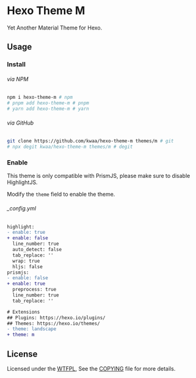 # Hexo Theme M

Yet Another Material Theme for Hexo.

## Usage

### Install

###### via NPM

```bash
npm i hexo-theme-m # npm
# pnpm add hexo-theme-m # pnpm
# yarn add hexo-theme-m # yarn
```

###### via GitHub

```bash
git clone https://github.com/kwaa/hexo-theme-m themes/m # git
# npx degit kwaa/hexo-theme-m themes/m # degit
```

### Enable

This theme is only compatible with PrismJS, please make sure to disable HighlightJS.

Modify the `theme` field to enable the theme.

###### \_config.yml

```diff
highlight:
- enable: true
+ enable: false
  line_number: true
  auto_detect: false
  tab_replace: ''
  wrap: true
  hljs: false
prismjs:
- enable: false
+ enable: true
  preprocess: true
  line_number: true
  tab_replace: ''

# Extensions
## Plugins: https://hexo.io/plugins/
## Themes: https://hexo.io/themes/
- theme: landscape
+ theme: m
```

## License

Licensed under the [WTFPL](http://www.wtfpl.net), See the [COPYING](COPYING) file for more details.
